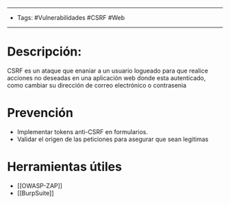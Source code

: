 --------------
- Tags: #Vulnerabilidades #CSRF #Web
-------------

# Descripción: 
CSRF es un ataque que enaniar a un usuario logueado para que realice acciones no deseadas en una aplicación web donde esta autenticado, como cambiar su dirección de correo electrónico o contrasenia 

# Prevención

- Implementar tokens anti-CSRF en formularios.
- Validar el origen de las peticiones para asegurar que sean legitimas

# Herramientas útiles

- [[OWASP-ZAP]]
- [[BurpSuite]]
